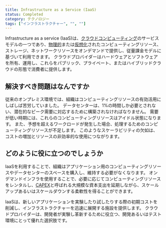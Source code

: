 ```yaml
---
title: Infrastructure as a Service (IaaS)
status: Completed
category: テクノロジー
tags: ["インフラストラクチャー", "", ""]
---
```


Infrastructure as a service (IaaS)は、[クラウドコンピューティング](/ja/cloud-computing/)のサービスモデルの一つであり、[物理的](/ja/bare-metal-machine/)または[仮想化](/ja/virtualization/)されたコンピューティングリソース、ストレージ、ネットワークリソースをオンデマンドで提供し、従量課金モデルに基づいて利用できます。
クラウドプロバイダーはハードウェアとソフトウェアを所有、運用し、これらをパブリック、プライベート、またはハイブリッドクラウドの形態で消費者に提供します。

## 解決すべき問題はなんですか

従来のオンプレミス環境では、組織はコンピューティングリソースの有効活用にしばしば苦労していました。
データセンターは、1%の時間しか必要とされない、潜在的なピーク需要に対応するために構築されなければなりません。
需要が低い時期には、これらのコンピューティングリソースはアイドル状態になります。
また、予想を超えるワークロードが発生した場合、処理するためのコンピューティングリソースが不足します。
このようなスケーラビリティの欠如は、コストの増加とリソースの非効率的な使用につながります。

## どのように役に立つのでしょうか

IaaSを利用することで、組織はアプリケーション用のコンピューティングリソースやデータセンターのスペースを購入し、維持する必要がなくなります。
オンデマンドインフラを使用することで、必要に応じてコンピューティングリソースをレンタルし、[CAPEX](https://ja.wikipedia.org/wiki/資本的支出)と呼ばれる大規模な資本支出を延期しながら、スケールアップあるいはスケールダウンする柔軟性を得ることができます。

IaaSは、新しいアプリケーションを実験したり試したりする際の初期コストを削減し、インフラストラクチャーを迅速に展開する施設を提供します。
クラウドプロバイダーは、開発者が実験し革新するために役立つ、開発あるいはテスト環境にとって優れた選択肢です。
